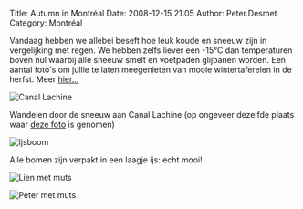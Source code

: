 Title: Autumn in Montréal
Date: 2008-12-15 21:05
Author: Peter.Desmet
Category: Montréal

Vandaag hebben we allebei beseft hoe leuk koude en sneeuw zijn in
vergelijking met regen. We hebben zelfs liever een -15°C dan
temperaturen boven nul waarbij alle sneeuw smelt en voetpaden glijbanen
worden. Een aantal foto's om jullie te laten meegenieten van mooie
wintertaferelen in de herfst. Meer [hier...][]

![Canal Lachine][]

Wandelen door de sneeuw aan Canal Lachine (op ongeveer dezelfde plaats
waar [deze foto][] is genomen)

</p>

![Ijsboom][]

Alle bomen zijn verpakt in een laagje ijs: echt mooi!

</p>

![Lien met muts][]

![Peter met muts][]

  [hier...]: http://picasaweb.google.ca/lienterryn/HerfstInMontrAl#
  [Canal Lachine]: http://lh5.ggpht.com/_cvGWRFf-ypY/SUaygFTCu2I/AAAAAAAACUE/Z91UgjJDVXM/s800/P1050667.JPG
  [deze foto]: http://picasaweb.google.ca/lienterryn/LaVieMontrAl#5248986934055567186
  [Ijsboom]: http://lh3.ggpht.com/_cvGWRFf-ypY/SUava4ZNAFI/AAAAAAAACTA/Qgcwv7_oYGE/s800/P1050640.JPG
  [Lien met muts]: http://lh4.ggpht.com/_cvGWRFf-ypY/SUawAxLqpqI/AAAAAAAACTM/n3CO5vjYCrY/s800/P1050643.JPG
  [Peter met muts]: http://lh4.ggpht.com/_cvGWRFf-ypY/SUawq1M2KEI/AAAAAAAACTc/I2nD4yKeasA/s800/P1050646.JPG

